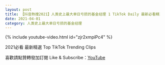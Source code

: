 ```yaml
---
layout: post
title: 【抖音熱搜2021】人类史上最大单日亏损的基金经理 1 TikTok Daily 最新必看精選合集2021 04 01
date: 2021-04-01
category: 人类史上最大单日亏损的基金经理
---
```


{% include youtube-video.html id="zjr2xmpiPc4" %}

2021必看 最新精選 Top TikTok Trending Clips

喜歡請點贊轉發加訂閱 Like & Subscribe：[YouTube](https://www.youtube.com/channel/UCAoR7VcanIPd04uEq_GIylA/videos)

